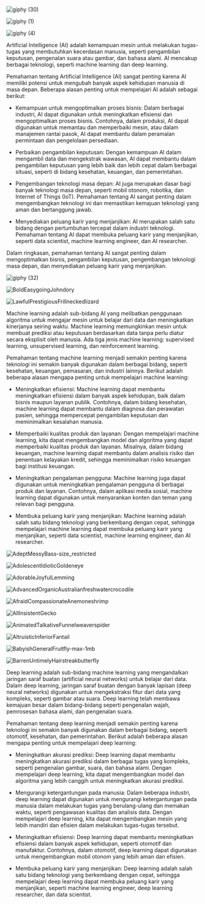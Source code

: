 ![giphy (30)](https://user-images.githubusercontent.com/85488433/227636715-5baaf314-c087-4a7a-8683-93d0ef2863b7.gif)

![giphy (1)](https://user-images.githubusercontent.com/85488433/227642926-403650a5-145b-4ba9-8668-a1493f5e42ae.gif)

![giphy (4)](https://user-images.githubusercontent.com/85488433/227642963-d1d930b5-9856-462f-96db-96acf3f32f66.gif)

Artificial Intelligence (AI) adalah kemampuan mesin untuk melakukan tugas-tugas yang membutuhkan kecerdasan manusia, seperti pengambilan keputusan, pengenalan suara atau gambar, dan bahasa alami. AI mencakup berbagai teknologi, seperti machine learning dan deep learning.

Pemahaman tentang Artificial Intelligence (AI) sangat penting karena AI memiliki potensi untuk mengubah banyak aspek kehidupan manusia di masa depan. Beberapa alasan penting untuk mempelajari AI adalah sebagai berikut:

* Kemampuan untuk mengoptimalkan proses bisnis: Dalam berbagai industri, AI dapat digunakan untuk meningkatkan efisiensi dan mengoptimalkan proses bisnis. Contohnya, dalam produksi, AI dapat digunakan untuk memantau dan memperbaiki mesin, atau dalam manajemen rantai pasok, AI dapat membantu dalam peramalan permintaan dan pengelolaan persediaan.

* Perbaikan pengambilan keputusan: Dengan kemampuan AI dalam mengambil data dan mengekstrak wawasan, AI dapat membantu dalam pengambilan keputusan yang lebih baik dan lebih cepat dalam berbagai situasi, seperti di bidang kesehatan, keuangan, dan pemerintahan.

* Pengembangan teknologi masa depan: AI juga merupakan dasar bagi banyak teknologi masa depan, seperti mobil otonom, robotika, dan Internet of Things (IoT). Pemahaman tentang AI sangat penting dalam mengembangkan teknologi ini dan memastikan kemajuan teknologi yang aman dan bertanggung jawab.

* Menyediakan peluang karir yang menjanjikan: AI merupakan salah satu bidang dengan pertumbuhan tercepat dalam industri teknologi. Pemahaman tentang AI dapat membuka peluang karir yang menjanjikan, seperti data scientist, machine learning engineer, dan AI researcher.

Dalam ringkasan, pemahaman tentang AI sangat penting dalam mengoptimalkan bisnis, pengambilan keputusan, pengembangan teknologi masa depan, dan menyediakan peluang karir yang menjanjikan.

![giphy (32)](https://user-images.githubusercontent.com/85488433/227637301-25127c0e-b48f-4f76-825c-030f70a6c445.gif)

![BoldEasygoingJohndory](https://user-images.githubusercontent.com/85488433/227642496-17b6af98-ae4f-49fd-afcc-fa1f71b196dd.gif)

![LawfulPrestigiousFrillneckedlizard](https://user-images.githubusercontent.com/85488433/227642525-a65d2772-c61b-40dc-922c-30624786699c.gif)

Machine learning adalah sub-bidang AI yang melibatkan penggunaan algoritma untuk mengajar mesin untuk belajar dari data dan meningkatkan kinerjanya seiring waktu. Machine learning memungkinkan mesin untuk membuat prediksi atau keputusan berdasarkan data tanpa perlu diatur secara eksplisit oleh manusia. Ada tiga jenis machine learning: supervised learning, unsupervised learning, dan reinforcement learning.

Pemahaman tentang machine learning menjadi semakin penting karena teknologi ini semakin banyak digunakan dalam berbagai bidang, seperti kesehatan, keuangan, pemasaran, dan industri lainnya. Berikut adalah beberapa alasan mengapa penting untuk mempelajari machine learning:

* Meningkatkan efisiensi: Machine learning dapat membantu meningkatkan efisiensi dalam banyak aspek kehidupan, baik dalam bisnis maupun layanan publik. Contohnya, dalam bidang kesehatan, machine learning dapat membantu dalam diagnosa dan perawatan pasien, sehingga mempercepat pengambilan keputusan dan meminimalkan kesalahan manusia.

* Memperbaiki kualitas produk dan layanan: Dengan mempelajari machine learning, kita dapat mengembangkan model dan algoritma yang dapat memperbaiki kualitas produk dan layanan. Misalnya, dalam bidang keuangan, machine learning dapat membantu dalam analisis risiko dan penentuan kelayakan kredit, sehingga meminimalkan risiko keuangan bagi institusi keuangan.

* Meningkatkan pengalaman pengguna: Machine learning juga dapat digunakan untuk meningkatkan pengalaman pengguna di berbagai produk dan layanan. Contohnya, dalam aplikasi media sosial, machine learning dapat digunakan untuk menyarankan konten dan teman yang relevan bagi pengguna.

* Membuka peluang karir yang menjanjikan: Machine learning adalah salah satu bidang teknologi yang berkembang dengan cepat, sehingga mempelajari machine learning dapat membuka peluang karir yang menjanjikan, seperti data scientist, machine learning engineer, dan AI researcher.

![AdeptMessyBass-size_restricted](https://user-images.githubusercontent.com/85488433/227638503-57dc85e0-636c-4c7c-9358-d281ea15b02f.gif)

![AdolescentIdioticGoldeneye](https://user-images.githubusercontent.com/85488433/227639030-cb1d06d6-28e1-41ab-8888-ceebc3db5244.gif)

![AdorableJoyfulLemming](https://user-images.githubusercontent.com/85488433/227639881-8731c4e9-ee89-4b8b-ab32-5f403a344e38.gif)

![AdvancedOrganicAustralianfreshwatercrocodile](https://user-images.githubusercontent.com/85488433/227639914-f36bf75c-1d69-4492-8994-7a56471f143e.gif)

![AfraidCompassionateAnemoneshrimp](https://user-images.githubusercontent.com/85488433/227639950-6befc28e-1cc4-4835-98ef-29062be0b298.gif)

![AllInsistentGecko](https://user-images.githubusercontent.com/85488433/227640384-104f8aa4-6f89-4779-a2b5-c2e5ae70df91.gif)

![AnimatedTalkativeFunnelweaverspider](https://user-images.githubusercontent.com/85488433/227641345-12229bf5-5aba-45c1-b10d-af9e9e16d4a9.gif)

![AltruisticInferiorFantail](https://user-images.githubusercontent.com/85488433/227641381-82e7cd84-70bc-4a9d-ad76-bd546a2cc391.gif)

![BabyishGeneralFruitfly-max-1mb](https://user-images.githubusercontent.com/85488433/227641428-0d8e5fda-abe0-466c-b764-759e6b1b7e1e.gif)

![BarrenUntimelyHairstreakbutterfly](https://user-images.githubusercontent.com/85488433/227641460-cb19496d-b4f8-4ef5-b0ff-5fdf468d0ff9.gif)

Deep learning adalah sub-bidang machine learning yang mengandalkan jaringan saraf buatan (artificial neural networks) untuk belajar dari data. Dalam deep learning, jaringan saraf buatan dengan banyak lapisan (deep neural networks) digunakan untuk mengekstraksi fitur dari data yang kompleks, seperti gambar atau suara. Deep learning telah membawa kemajuan besar dalam bidang-bidang seperti pengenalan wajah, pemrosesan bahasa alami, dan pengenalan suara.

Pemahaman tentang deep learning menjadi semakin penting karena teknologi ini semakin banyak digunakan dalam berbagai bidang, seperti otomotif, kesehatan, dan pemerintahan. Berikut adalah beberapa alasan mengapa penting untuk mempelajari deep learning:

* Meningkatkan akurasi prediksi: Deep learning dapat membantu meningkatkan akurasi prediksi dalam berbagai tugas yang kompleks, seperti pengenalan gambar, suara, dan bahasa alami. Dengan mempelajari deep learning, kita dapat mengembangkan model dan algoritma yang lebih canggih untuk meningkatkan akurasi prediksi.

* Mengurangi ketergantungan pada manusia: Dalam beberapa industri, deep learning dapat digunakan untuk mengurangi ketergantungan pada manusia dalam melakukan tugas yang berulang-ulang dan memakan waktu, seperti pengawasan kualitas dan analisis data. Dengan mempelajari deep learning, kita dapat mengembangkan mesin yang lebih mandiri dan efisien dalam melakukan tugas-tugas tersebut.

* Meningkatkan efisiensi: Deep learning dapat membantu meningkatkan efisiensi dalam banyak aspek kehidupan, seperti otomotif dan manufaktur. Contohnya, dalam otomotif, deep learning dapat digunakan untuk mengembangkan mobil otonom yang lebih aman dan efisien.

* Membuka peluang karir yang menjanjikan: Deep learning adalah salah satu bidang teknologi yang berkembang dengan cepat, sehingga mempelajari deep learning dapat membuka peluang karir yang menjanjikan, seperti machine learning engineer, deep learning researcher, dan data scientist.
